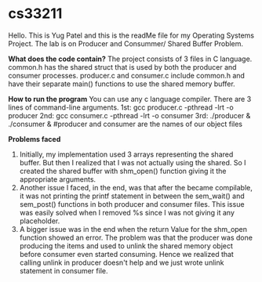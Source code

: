 # cs33211
Hello. 
This is Yug Patel and this is the readMe file for my Operating Systems Project.
The lab is on Producer and Consummer/ Shared Buffer Problem.

**What does the code contain?**
The project consists of 3 files in C language.
common.h has the shared struct that is used by both the producer and consumer processes.
producer.c and consumer.c include common.h and have their separate main() functions to use the shared memory buffer.

**How to run the program**
You can use any c language compiler.
There are 3 lines of command-line arguments.
1st: gcc producer.c -pthread -lrt -o producer 
2nd: gcc consumer.c -pthread -lrt -o consumer
3rd: ./producer & ./consumer & #producer and consumer are the names of our object files

**Problems faced**
1. Initially, my implementation used 3 arrays representing the shared buffer. But then I realized that I was not actually using the shared. So I created the shared buffer with shm_open() function giving it the appropriate arguments.
2. Another issue I faced, in the end, was that after the became compilable, it was not printing the printf statement in between the sem_wait() and sem_post() functions in both producer and consumer files. This issue was easily solved when I removed %s since I was not giving it any placeholder.
3. A bigger issue was in the end when the return Value for the shm_open function showed an error. The problem was that the producer was done producing the items and used to unlink the shared memory object before consumer even started consuming. Hence we realized that calling unlink in producer doesn't help and we just wrote unlink statement in consumer file.


